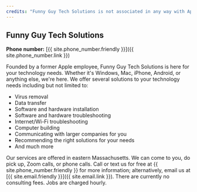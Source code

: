 ```yaml
---
credits: "Funny Guy Tech Solutions is not associated in any way with Apple Inc., Microsoft Inc., Alphabet Inc., or any other company."
---
```


## Funny Guy Tech Solutions

**Phone number:** [{{ site.phone_number.friendly }}]({{ site.phone_number.link }})

Founded by a former Apple employee, Funny Guy Tech Solutions is here for your technology needs. Whether it's Windows, Mac, iPhone, Android, or anything else, we're here.  We offer several solutions to your technology needs including but not limited to:

* Virus removal
* Data transfer
* Software and hardware installation
* Software and hardware troubleshooting
* Internet/Wi-Fi troubleshooting
* Computer building
* Communicating with larger companies for you
* Recommending the right solutions for your needs
* And much more

Our services are offered in eastern Massachusetts. We can come to you, do pick up, Zoom calls, or phone calls. Call or text us for free at {{ site.phone_number.friendly }} for more information; alternatively, email us at [{{ site.email.friendly }}]({{ site.email.link }}). There are currently no consulting fees. Jobs are charged hourly.
